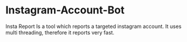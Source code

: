 # Instagram-Account-Bot
Insta Report Is a tool which reports a targeted instagram account.  It uses multi threading, therefore it reports very fast. 
